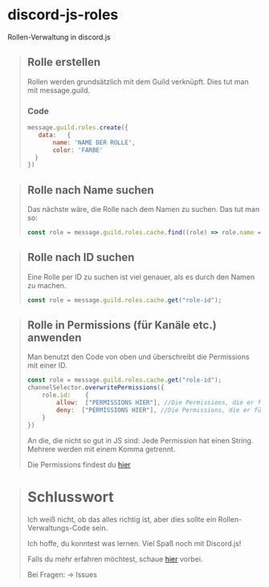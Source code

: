 # discord-js-roles
Rollen-Verwaltung in discord.js

> ## Rolle erstellen
> Rollen werden grundsätzlich mit dem Guild verknüpft. Dies tut man mit message.guild.
>
> ### Code
> ```javascript
> message.guild.roles.create({
>    data:   {
>        name: 'NAME DER ROLLE',
>        color: 'FARBE'
>   }
> })
> ```

> ## Rolle nach Name suchen
> Das nächste wäre, die Rolle nach dem Namen zu suchen. Das tut man so:
> ```javascript
> const role = message.guild.roles.cache.find((role) => role.name === 'ROLLEN NAME');
> ```

> ## Rolle nach ID suchen
> Eine Rolle per ID zu suchen ist viel genauer, als es durch den Namen zu machen.
> ```javascript
> const role = message.guild.roles.cache.get("role-id");
> ```
>

> ## Rolle in Permissions (für Kanäle etc.) anwenden
> Man benutzt den Code von oben und überschreibt die Permissions mit einer ID.
> ```javascript
> const role = message.guild.roles.cache.get("role-id");
> channelSelector.overwritePermissions({
>     role.id:    {
>         allow:  ["PERMISSIONS HIER"], //Die Permissions, die er für die Rolle im Kanal erlauben soll. 
>         deny:  ["PERMISSIONS HIER"], //Die Permissions, die er für die Rolle im Kanal verbieten soll. 
>     }
> })
> ```
> An die, die nicht so gut in JS sind: Jede Permission hat einen String. Mehrere werden mit einem Komma getrennt.
>
> Die Permissions findest du [hier](https://discord.com/developers/docs/topics/permissions)


> # Schlusswort
> Ich weiß nicht, ob das alles richtig ist, aber dies sollte ein Rollen-Verwaltungs-Code sein.
> 
> Ich hoffe, du konntest was lernen. Viel Spaß noch mit Discord.js!
> 
> Falls du mehr erfahren möchtest, schaue [hier](https://discordjs.guide/popular-topics/permissions.html#roles-as-bot-permissions) vorbei.
>
> Bei Fragen: -> Issues
